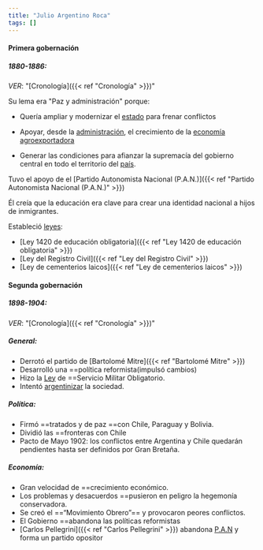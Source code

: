 ```yaml
---
title: "Julio Argentino Roca"
tags: []
---
```

#### Primera gobernación
##### 1880-1886:
*VER*: "[Cronología]({{< ref "Cronología" >}})"

Su lema era "Paz y administración" porque:
- Quería ampliar y modernizar el [estado](#) para frenar conflictos

- Apoyar, desde la [administración](#), el crecimiento de la [economía agroexportadora ](#)

- Generar las condiciones para afianzar la supremacía del gobierno central en todo el territorio del [país](#).

Tuvo el apoyo de el [Partido Autonomista Nacional (P.A.N.)]({{< ref "Partido Autonomista Nacional (P.A.N.)" >}})

Él creía que la educación era clave para crear una identidad nacional a hijos de inmigrantes.

Estableció [leyes](#):
- [Ley 1420 de educación obligatoria]({{< ref "Ley 1420 de educación obligatoria" >}})
- [Ley del Registro Civil]({{< ref "Ley del Registro Civil" >}})
- [Ley de cementerios laicos]({{< ref "Ley de cementerios laicos" >}})


#### Segunda gobernación
##### 1898-1904:
*VER*: "[Cronología]({{< ref "Cronología" >}})"

##### General:
- Derrotó el partido de [Bartolomé Mitre]({{< ref "Bartolomé Mitre" >}}) 
- Desarrolló una ==política reformista(impulsó cambios)
- Hizo la [Ley](#) de ==Servicio Militar Obligatorio.    
- Intentó [argentinizar](#) la sociedad.

##### Política:
- Firmó ==tratados y de paz ==con Chile, Paraguay y Bolivia.   
-  Dividió las ==fronteras con Chile
- Pacto de Mayo 1902: los conflictos entre Argentina y Chile quedarán pendientes hasta ser definidos por Gran Bretaña.
##### Economía:
- Gran velocidad de ==crecimiento económico.
- Los problemas y desacuerdos ==pusieron en peligro la hegemonía conservadora.
- Se creó el ==“Movimiento Obrero”== y provocaron peores conflictos.
- El Gobierno ==abandona las políticas reformistas
- [Carlos Pellegrini]({{< ref "Carlos Pellegrini" >}}) abandona [P.A.N](#) y forma un partido opositor